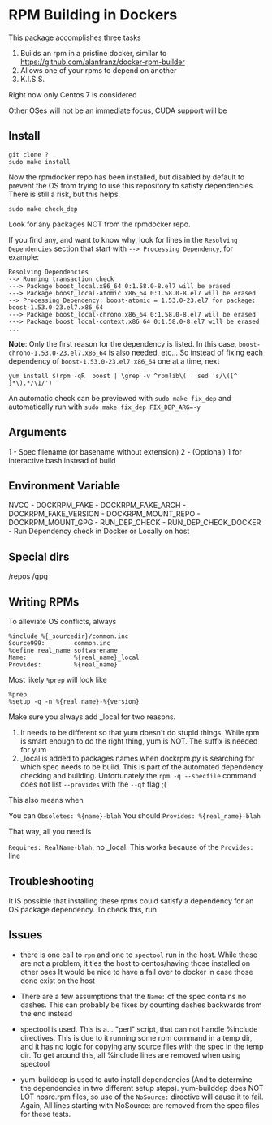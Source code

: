 # RPM Building in Dockers #

This package accomplishes three tasks

1. Builds an rpm in a pristine docker, similar to https://github.com/alanfranz/docker-rpm-builder
2. Allows one of your rpms to depend on another
3. K.I.S.S.

Right now only Centos 7 is considered

Other OSes will not be an immediate focus, CUDA support will be

## Install ##

```
git clone ? .
sudo make install
```

Now the rpmdocker repo has been installed, but disabled by default to prevent 
the OS from trying to use this repository to satisfy dependencies. There is 
still a risk, but this helps.

```
sudo make check_dep
```

Look for any packages NOT from the rpmdocker repo.

If you find any, and want to know why, look for lines in the `Resolving Dependencies`
section that start with `--> Processing Dependency`, for example:

```
Resolving Dependencies
--> Running transaction check
---> Package boost_local.x86_64 0:1.58.0-8.el7 will be erased
---> Package boost_local-atomic.x86_64 0:1.58.0-8.el7 will be erased
--> Processing Dependency: boost-atomic = 1.53.0-23.el7 for package: boost-1.53.0-23.el7.x86_64
---> Package boost_local-chrono.x86_64 0:1.58.0-8.el7 will be erased
---> Package boost_local-context.x86_64 0:1.58.0-8.el7 will be erased
...
```

**Note**: Only the first reason for the dependency is listed. In this case, 
`boost-chrono-1.53.0-23.el7.x86_64` is also needed, etc... So instead of fixing each
dependency of `boost-1.53.0-23.el7.x86_64` one at a time, next 

```
yum install $(rpm -qR  boost | \grep -v ^rpmlib\( | sed 's/\([^ ]*\).*/\1/')

```

An automatic check can be previewed with `sudo make fix_dep` and automatically 
run with `sudo make fix_dep FIX_DEP_ARG=-y`


## Arguments ##

1 - Spec filename (or basename without extension)
2 - (Optional) 1 for interactive bash instead of build

## Environment Variable ## 

NVCC - 
DOCKRPM_FAKE  -
DOCKRPM_FAKE_ARCH - 
DOCKRPM_FAKE_VERSION -
DOCKRPM_MOUNT_REPO -
DOCKRPM_MOUNT_GPG -
RUN_DEP_CHECK -
RUN_DEP_CHECK_DOCKER - Run Dependency check in Docker or Locally on host
## Special dirs ##

/repos
/gpg

## Writing RPMs ##

To alleviate OS conflicts, always

```spec
%include %{_sourcedir}/common.inc
Source999:        common.inc
%define real_name softwarename
Name:             %{real_name}_local
Provides:         %{real_name}
```

Most likely `%prep` will look like 

```spec
%prep
%setup -q -n %{real_name}-%{version}
```

Make sure you always add _local for two reasons. 

1. It needs to be different so that yum doesn't do stupid things. While rpm is
smart enough to do the right thing, yum is NOT. The suffix is needed for yum
2. _local is added to packages names when dockrpm.py is searching for which
spec needs to be build. This is part of the automated dependency checking and
building. Unfortunately the `rpm -q --specfile` command does not list `--provides`
with the `--qf` flag ;(

This also means when 

You can `Obsoletes: %{name}-blah`
You should `Provides: %{real_name}-blah`

That way, all you need is

`Requires: RealName-blah`, no _local. This works because of the `Provides:` line

## Troubleshooting ##

It IS possible that installing these rpms could satisfy a dependency for an OS
package dependency. To check this, run 

## Issues ##

- there is one call to `rpm` and one to `spectool` run in the host. While these
are not a problem, it ties the host to centos/having those installed on other oses
It would be nice to have a fail over to docker in case those done exist on the
host

- There are a few assumptions that the `Name:` of the spec contains no dashes.
This can probably be fixes by counting dashes backwards from the end instead

- spectool is used. This is a... "perl" script, that can not handle %include
directives. This is due to it running some rpm command in a temp dir, and it has
no logic for copying any source files with the spec in the temp dir. To get around
this, all %include lines are removed when using spectool

- yum-builddep is used to auto install dependencies (And to determine the 
dependencies in two different setup steps). yum-builddep does NOT LOT nosrc.rpm
files, so use of the `NoSource:` directive will cause it to fail. Again, All lines
starting with NoSource: are removed from the spec files for these tests.